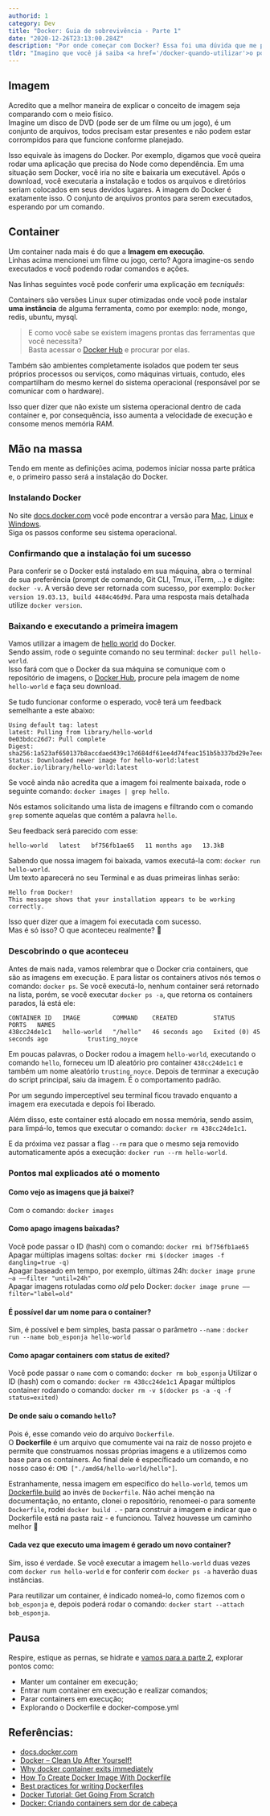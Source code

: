 ```yaml
---
authorid: 1
category: Dev
title: "Docker: Guia de sobrevivência - Parte 1"
date: "2020-12-26T23:13:00.284Z"
description: "Por onde começar com Docker? Essa foi uma dúvida que me perseguiu por um bom tempo. Vamos explorar alguns conceitos e comandos básicos."
tldr: "Imagino que você já saiba <a href='/docker-quando-utilizar'>o porquê de estar utilizando Docker</a>. Então, por onde começar com Docker? Essa foi uma dúvida que me perseguiu por um bom tempo. Vamos explorar alguns conceitos e comandos básicos."
---
```


## Imagem

Acredito que a melhor maneira de explicar o conceito de imagem seja comparando com o meio físico.  
Imagine um disco de DVD (pode ser de um filme ou um jogo), é um conjunto de arquivos, todos precisam estar presentes e não podem estar corrompidos para que funcione conforme planejado.

Isso equivale às imagens do Docker. Por exemplo, digamos que você queira rodar uma aplicação que precisa do Node como dependência. Em uma situação sem Docker, você iria no site e baixaria um executável. Após o download, você executaria a instalação e todos os arquivos e diretórios seriam colocados em seus devidos lugares. A imagem do Docker é exatamente isso. O conjunto de arquivos prontos para serem executados, esperando por um comando.

## Container

Um container nada mais é do que a **Imagem em execução**.  
Linhas acima mencionei um filme ou jogo, certo? Agora imagine-os sendo executados e você podendo rodar comandos e ações.

Nas linhas seguintes você pode conferir uma explicação em _tecniquês_:

Containers são versões Linux super otimizadas onde você pode instalar **uma instância** de alguma ferramenta, como por exemplo: node, mongo, redis, ubuntu, mysql.

> E como você sabe se existem imagens prontas das ferramentas que você necessita?  
> Basta acessar o [Docker Hub](https://hub.docker.com/search/?q=&type=image) e procurar por elas.

Também são ambientes completamente isolados que podem ter seus próprios processos ou serviços, como máquinas virtuais, contudo, eles compartilham do mesmo kernel do sistema operacional (responsável por se comunicar com o hardware).

Isso quer dizer que não existe um sistema operacional dentro de cada container e, por consequência, isso aumenta a velocidade de execução e consome menos memória RAM.

## Mão na massa

Tendo em mente as definições acima, podemos iniciar nossa parte prática e, o primeiro passo será a instalação do Docker.

### Instalando Docker

No site [docs.docker.com](https://docs.docker.com/) você pode encontrar a versão para [Mac](https://docs.docker.com/docker-for-mac/install/), [Linux](https://docs.docker.com/engine/install/ubuntu/) e [Windows](https://docs.docker.com/docker-for-windows/install/).  
Siga os passos conforme seu sistema operacional.

### Confirmando que a instalação foi um sucesso

Para conferir se o Docker está instalado em sua máquina, abra o terminal de sua preferência (prompt de comando, Git CLI, Tmux, iTerm, ...) e digite: `docker -v`. A versão deve ser retornada com sucesso, por exemplo: `Docker version 19.03.13, build 4484c46d9d`. Para uma resposta mais detalhada utilize `docker version`.

### Baixando e executando a primeira imagem

Vamos utilizar a imagem de [hello world](https://hub.docker.com/_/hello-world) do Docker.  
Sendo assim, rode o seguinte comando no seu terminal: `docker pull hello-world`.  
Isso fará com que o Docker da sua máquina se comunique com o repositório de imagens, o [Docker Hub](https://hub.docker.com/search/?q=&type=image), procure pela imagem de nome `hello-world` e faça seu download.

Se tudo funcionar conforme o esperado, você terá um feedback semelhante a este abaixo:

```docker
Using default tag: latest
latest: Pulling from library/hello-world
0e03bdcc26d7: Pull complete
Digest: sha256:1a523af650137b8accdaed439c17d684df61ee4d74feac151b5b337bd29e7eec
Status: Downloaded newer image for hello-world:latest
docker.io/library/hello-world:latest
```

Se você ainda não acredita que a imagem foi realmente baixada, rode o seguinte comando: `docker images | grep hello`.

Nós estamos solicitando uma lista de imagens e filtrando com o comando `grep` somente aquelas que contém a palavra `hello`.

Seu feedback será parecido com esse:

```docker
hello-world   latest   bf756fb1ae65   11 months ago   13.3kB
```

Sabendo que nossa imagem foi baixada, vamos executá-la com: `docker run hello-world`.  
Um texto aparecerá no seu Terminal e as duas primeiras linhas serão:

```docker
Hello from Docker!
This message shows that your installation appears to be working correctly.
```

Isso quer dizer que a imagem foi executada com sucesso.  
Mas é só isso? O que aconteceu realmente? 🤔

### Descobrindo o que aconteceu

Antes de mais nada, vamos relembrar que o Docker cria containers, que são as imagens em execução. E para listar os containers ativos nós temos o comando: `docker ps`. Se você executá-lo, nenhum container será retornado na lista, porém, se você executar `docker ps -a`, que retorna os containers parados, lá está ele:

```docker
CONTAINER ID   IMAGE         COMMAND    CREATED          STATUS                      PORTS   NAMES
438cc24de1c1   hello-world   "/hello"   46 seconds ago   Exited (0) 45 seconds ago           trusting_noyce
```

Em poucas palavras, o Docker rodou a imagem `hello-world`, executando o comando `hello`, forneceu um ID aleatório pro container `438cc24de1c1` e também um nome aleatório `trusting_noyce`. Depois de terminar a execução do script principal, saiu da imagem. É o comportamento padrão.

Por um segundo imperceptível seu terminal ficou travado enquanto a imagem era executada e depois foi liberado.

Além disso, este container está alocado em nossa memória, sendo assim, para limpá-lo, temos que executar o comando: `docker rm 438cc24de1c1`.

E da próxima vez passar a flag `--rm` para que o mesmo seja removido automaticamente após a execução: `docker run --rm hello-world`.

### Pontos mal explicados até o momento

#### Como vejo as imagens que já baixei?

Com o comando: `docker images`

#### Como apago imagens baixadas?

Você pode passar o ID (hash) com o comando: `docker rmi bf756fb1ae65`  
Apagar múltiplas imagens soltas: `docker rmi $(docker images -f dangling=true -q)`  
Apagar baseado em tempo, por exemplo, últimas 24h: `docker image prune –a ––filter "until=24h"`  
Apagar imagens rotuladas como _old_ pelo Docker: `docker image prune ––filter="label=old"`

#### É possível dar um nome para o container?

Sim, é possível e bem simples, basta passar o parâmetro `--name` : `docker run --name bob_esponja hello-world`

#### Como apagar containers com status de exited?

Você pode passar o `name` com o comando: `docker rm bob_esponja`
Utilizar o ID (hash) com o comando: `docker rm 438cc24de1c1`
Apagar múltiplos container rodando o comando: `docker rm -v $(docker ps -a -q -f status=exited)`

#### De onde saiu o comando `hello`?

Pois é, esse comando veio do arquivo `Dockerfile`.  
O **Dockerfile** é um arquivo que comumente vai na raiz de nosso projeto e permite que construamos nossas próprias imagens e a utilizemos como base para os containers.
Ao final dele é específicado um comando, e no nosso caso é: `CMD ["./amd64/hello-world/hello"]`.

Estranhamente, nessa imagem em específico do `hello-world`, temos um [Dockerfile.build](https://github.com/docker-library/hello-world/blob/master/Dockerfile.build) ao invés de `Dockerfile`. Não achei menção na documentação, no entanto, clonei o repositório, renomeei-o para somente `Dockerfile`, rodei `docker build .` - para construir a imagem e indicar que o Dockerfile está na pasta raiz - e funcionou. Talvez houvesse um caminho melhor 🤔

#### Cada vez que executo uma imagem é gerado um novo container?

Sim, isso é verdade. Se você executar a imagem `hello-world` duas vezes com `docker run hello-world` e for conferir com `docker ps -a` haverão duas instâncias.

Para reutilizar um container, é indicado nomeá-lo, como fizemos com o `bob_esponja` e, depois poderá rodar o comando: `docker start --attach bob_esponja`.

## Pausa

Respire, estique as pernas, se hidrate e [vamos para a parte 2](/docker-guia-de-sobrevivencia-parte-2), explorar pontos como:

- Manter um container em execução;
- Entrar num container em execução e realizar comandos;
- Parar containers em execução;
- Explorando o Dockerfile e docker-compose.yml

## Referências:

- [docs.docker.com](https://docs.docker.com/)
- [Docker – Clean Up After Yourself!](https://dzone.com/articles/docker-clean-after-yourself)
- [Why docker container exits immediately](https://stackoverflow.com/questions/28212380/why-docker-container-exits-immediately#:~:text=15%20Answers&text=A%20docker%20container%20exits%20when%20its%20main%20process%20finishes.&text=I%20don't%20know%20enough,supervisord%20to%20run%20the%20processes.)
- [How To Create Docker Image With Dockerfile](https://phoenixnap.com/kb/create-docker-images-with-dockerfile)
- [Best practices for writing Dockerfiles](https://docs.docker.com/develop/develop-images/dockerfile_best-practices/)
- [Docker Tutorial: Get Going From Scratch](https://stackify.com/docker-tutorial/)
- [Docker: Criando containers sem dor de cabeça](https://www.alura.com.br/curso-online-docker-e-docker-compose)
